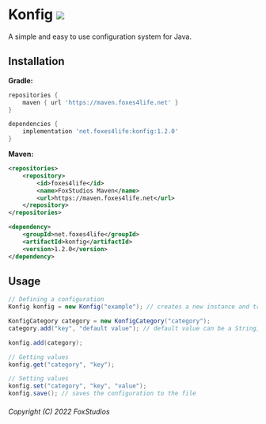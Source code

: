 # Konfig <img src="https://img.shields.io/github/v/release/FoxStudios/Konfig?logo=github&style=for-the-badge">
A simple and easy to use configuration system for Java.

## Installation
**Gradle:**
```gradle
repositories {
    maven { url 'https://maven.foxes4life.net' }
}

dependencies {
    implementation 'net.foxes4life:konfig:1.2.0'
}
```
**Maven:**
```xml
<repositories>
    <repository>
        <id>foxes4life</id>
        <name>FoxStudios Maven</name>
        <url>https://maven.foxes4life.net</url>
    </repository>
</repositories>

<dependency>
    <groupId>net.foxes4life</groupId>
    <artifactId>konfig</artifactId>
    <version>1.2.0</version>
</dependency>
```

## Usage

```java
// Defining a configuration
Konfig konfig = new Konfig("example"); // creates a new instance and tries to load the config file

KonfigCategory category = new KonfigCategory("category");
category.add("key", "default value"); // default value can be a String, Number or Boolean

konfig.add(category);

// Getting values
konfig.get("category", "key");

// Setting values
konfig.set("category", "key", "value");
konfig.save(); // saves the configuration to the file
```

###### Copyright (C) 2022 FoxStudios